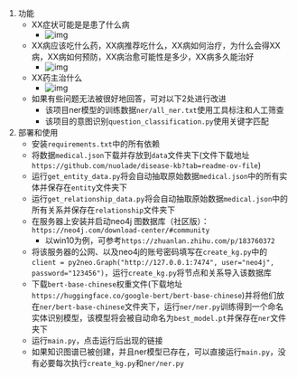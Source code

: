 1. 功能
    - XX症状可能是是患了什么病
      - ![img](https://github.com/weilifan/neo4j_plotly_flask/blob/master/demo/demo1.gif)
    - XX病应该吃什么药，XX病推荐吃什么，XX病如何治疗，为什么会得XX病，XX病如何预防，XX病治愈可能性是多少，XX病多久能治好
      - ![img](https://github.com/weilifan/neo4j_plotly_flask/blob/master/demo/demo2.gif)
    - XX药主治什么
      - ![img](https://github.com/weilifan/neo4j_plotly_flask/blob/master/demo/demo3.gif)
    - 如果有些问题无法被很好地回答，可对以下2处进行改进
      - 该项目ner模型的训练数据`ner/all_ner.txt`使用工具标注和人工筛查
      - 该项目的意图识别`question_classification.py`使用关键字匹配
2. 部署和使用
    - 安装`requirements.txt`中的所有依赖
    - 将数据`medical.json`下载并存放到`data`文件夹下(文件下载地址`https://github.com/nuolade/disease-kb?tab=readme-ov-file`)
    - 运行`get_entity_data.py`将会自动抽取原始数据`medical.json`中的所有实体并保存在`entity`文件夹下
    - 运行`get_relationship_data.py`将会自动抽取原始数据`medical.json`中的所有关系并保存在`relationship`文件夹下
    - 在服务器上安装并启动neo4j 图数据库（社区版）：`https://neo4j.com/download-center/#community`
        - 以win10为例，可参考`https://zhuanlan.zhihu.com/p/183760372`
    - 将该服务器的公网、以及neo4j的账号密码填写在`create_kg.py`中的`client = py2neo.Graph("http://127.0.0.1:7474", user="neo4j", password="123456")`，运行`create_kg.py`将节点和关系导入该数据库
    - 下载`bert-base-chinese`权重文件(下载地址`https://huggingface.co/google-bert/bert-base-chinese`)并将他们放在`ner/bert-base-chinese`文件夹下，运行`ner/ner.py`训练得到一个命名实体识别模型，该模型将会被自动命名为`best_model.pt`并保存在`ner`文件夹下
    - 运行`main.py`，点击运行后出现的链接
    - 如果知识图谱已被创建，并且ner模型已存在，可以直接运行`main.py`，没有必要每次执行`create_kg.py`和`ner/ner.py`